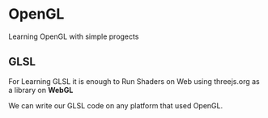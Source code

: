 # OpenGL
Learning OpenGL with simple progects

## GLSL
For Learning GLSL it is enough to Run Shaders on Web using threejs.org as a library on **WebGL**

We can write our GLSL code on any platform that used OpenGL.

